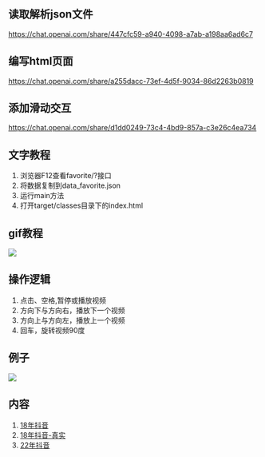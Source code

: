 ## 读取解析json文件
https://chat.openai.com/share/447cfc59-a940-4098-a7ab-a198aa6ad6c7

## 编写html页面
https://chat.openai.com/share/a255dacc-73ef-4d5f-9034-86d2263b0819

## 添加滑动交互
https://chat.openai.com/share/d1dd0249-73c4-4bd9-857a-c3e26c4ea734

## 文字教程
1. 浏览器F12查看favorite/?接口
2. 将数据复制到data_favorite.json
3. 运行main方法
4. 打开target/classes目录下的index.html

## gif教程
![](gif/20240315_191809.gif)

## 操作逻辑
1. 点击、空格,暂停或播放视频
2. 方向下与方向右，播放下一个视频
3. 方向上与方向左，播放上一个视频
4. 回车，旋转视频90度

## 例子
![](gif/20240315_191341.gif)

## 内容
1. [18年抖音](https://githcc.github.io/video_self/18%E5%B9%B4%E6%8A%96%E9%9F%B3/)
2. [18年抖音-真实](https://githcc.github.io/video_self_2/)
3. [22年抖音](https://githcc.github.io/video_self/22%E5%B9%B4%E6%8A%96%E9%9F%B3/)
